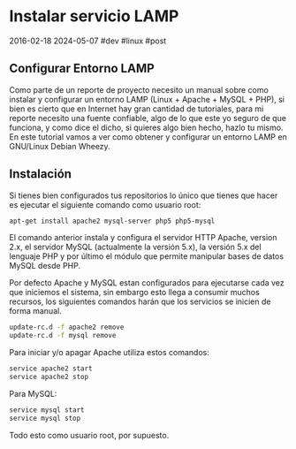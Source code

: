 <!-- vim: set spelllang=es_mx: -->

# Instalar servicio LAMP
2016-02-18 2024-05-07 #dev #linux #post

## Configurar Entorno LAMP
Como parte de un reporte de proyecto necesito un manual sobre como instalar y configurar un entorno LAMP (Linux + Apache + MySQL + PHP), si bien es cierto que en Internet hay gran cantidad de tutoriales, para mi reporte necesito una fuente confiable, algo de lo que este yo seguro de que funciona, y como dice el dicho, si quieres algo bien hecho, hazlo tu mismo. En este tutorial vamos a ver como obtener y configurar un entorno LAMP en GNU/Linux Debian Wheezy.

## Instalación
Si tienes bien configurados tus repositorios lo único que tienes que hacer es ejecutar el siguiente comando como usuario root:

```sh
apt-get install apache2 mysql-server php5 php5-mysql
```

El comando anterior instala y configura el servidor HTTP Apache, version 2.x, el servidor MySQL (actualmente la versión 5.x), la versión 5.x del lenguaje PHP y por último el módulo que permite manipular bases de datos MySQL desde PHP.

Por defecto Apache y MySQL estan configurados para ejecutarse cada vez que iniciemos el sistema, sin embargo esto llega a consumir muchos recursos, los siguientes comandos harán que los servicios se inicien de forma manual.
```sh
update-rc.d -f apache2 remove
update-rc.d -f mysql remove
```

Para iniciar y/o apagar Apache utiliza estos comandos:

```sh
service apache2 start
service apache2 stop
```

<p>Para MySQL:</p>

```sh
service mysql start
service mysql stop
```

Todo esto como usuario root, por supuesto.
